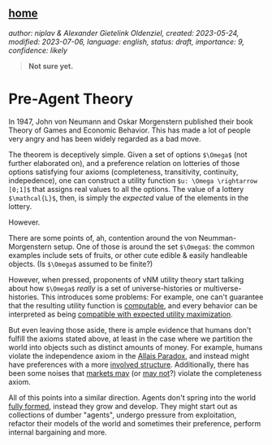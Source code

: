 [home](./index.md)
-------------------

*author: niplav & Alexander Gietelink Oldenziel, created: 2023-05-24, modified: 2023-07-06, language: english, status: draft, importance: 9, confidence: likely*

> __Not sure yet.__

Pre-Agent Theory
==================

In 1947, John von Neumann and Oskar Morgenstern published their book
Theory of Games and Economic Behavior. This has made a lot of people
very angry and has been widely regarded as a bad move.

The theorem is deceptively simple. Given a set of options `$\Omega$`
(not further elaborated on), and a preference relation on lotteries
of those options satisfying four axioms (completeness, transitivity,
continuity, indepedence), one can construct a utility function `$u: \Omega \rightarrow [0;1]$`
that assigns real values to all the options. The value of a lottery
`$\mathcal{L}$`, then, is simply the *expected* value of the elements
in the lottery.

However.

There are some points of, ah, contention around the von
Neumman-Morgenstern setup. One of those is around the set `$\Omega$`:
the common examples include sets of fruits, or other cute edible &
easily handleable objects. (Is `$\Omega$` assumed to be finite?)

However, when pressed, proponents of vNM utility theory start talking
about how `$\Omega$` *really* is a set of universe-histories
or multiverse-histories. This introduces some problems: For
example, one can't guarantee that the resulting utility function is
[computable](https://www.lesswrong.com/s/PKKsrXtuptWzaKCjr/p/A8iGaZ3uHNNGgJeaD),
and every behavior can be interpreted as being [compatible with expected
utility maximization](https://www.lesswrong.com/posts/NxF5G6CJiof6cemTw).

But even leaving those aside, there is ample evidence that humans
don't fulfill the axioms stated above, at least in the case where
we partition the world into objects such as distinct amounts of
money. For example, humans violate the independence axiom in the
[Allais Paradox](https://en.wikipedia.org/wiki/Allais_Paradox),
and instead might have preferences with a more [involved
structure](./doc/psychology/on_the_structural_consistency_of_preferences_el_gamal_2013.pdf "On the Structural Consistency of Preferences").
Additionally, there has been some noises that [markets
may](https://www.lesswrong.com/posts/3xF66BNSC5caZuKyC/why-subagents)
(or [may
not](https://www.lesswrong.com/posts/bzmLC3J8PsknwRZbr/why-not-subagents)?)
violate the completeness axiom.

All of this points into a similar direction. Agents don't spring into
the world [fully formed](https://en.wikipedia.org/wiki/Athena#Birth),
instead they grow and develop. They might start out as collections of
dumber "agents", undergo pressure from exploitation, refactor their
models of the world and sometimes their preference, perform internal
bargaining and more.
